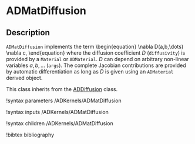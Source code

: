 # ADMatDiffusion

## Description

`ADMatDiffusion` implements the term
\begin{equation}
\nabla D(a,b,\dots) \nabla c,
\end{equation}
where the diffusion coefficient $D$ (`diffusivity`) is provided by a `Material` or `ADMaterial`.
$D$ can depend on arbitrary non-linear variables $a,b,\dots$ (`args`).
The complete Jacobian contributions are provided by automatic differentiation as long as $D$ is given using an `ADMaterial` derived object.

This class inherits from the [ADDiffusion](/ADDiffusion.md) class.

!syntax parameters /ADKernels/ADMatDiffusion<RESIDUAL>

!syntax inputs /ADKernels/ADMatDiffusion<RESIDUAL>

!syntax children /ADKernels/ADMatDiffusion<RESIDUAL>

!bibtex bibliography
